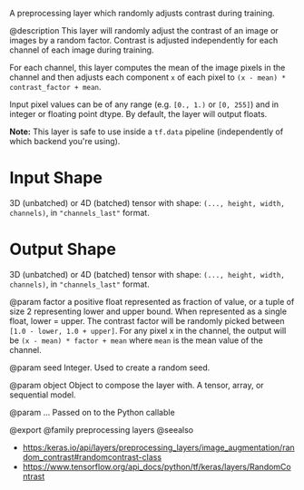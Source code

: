 A preprocessing layer which randomly adjusts contrast during training.

@description
This layer will randomly adjust the contrast of an image or images
by a random factor. Contrast is adjusted independently
for each channel of each image during training.

For each channel, this layer computes the mean of the image pixels in the
channel and then adjusts each component `x` of each pixel to
`(x - mean) * contrast_factor + mean`.

Input pixel values can be of any range (e.g. `[0., 1.)` or `[0, 255]`) and
in integer or floating point dtype.
By default, the layer will output floats.

**Note:** This layer is safe to use inside a `tf.data` pipeline
(independently of which backend you're using).

# Input Shape
3D (unbatched) or 4D (batched) tensor with shape:
`(..., height, width, channels)`, in `"channels_last"` format.

# Output Shape
3D (unbatched) or 4D (batched) tensor with shape:
`(..., height, width, channels)`, in `"channels_last"` format.

@param factor
a positive float represented as fraction of value, or a tuple of
size 2 representing lower and upper bound.
When represented as a single float, lower = upper.
The contrast factor will be randomly picked between
`[1.0 - lower, 1.0 + upper]`. For any pixel x in the channel,
the output will be `(x - mean) * factor + mean`
where `mean` is the mean value of the channel.

@param seed
Integer. Used to create a random seed.

@param object
Object to compose the layer with. A tensor, array, or sequential model.

@param ...
Passed on to the Python callable

@export
@family preprocessing layers
@seealso
+ <https:/keras.io/api/layers/preprocessing_layers/image_augmentation/random_contrast#randomcontrast-class>
+ <https://www.tensorflow.org/api_docs/python/tf/keras/layers/RandomContrast>
